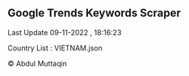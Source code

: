 

## Google Trends Keywords Scraper 
 
Last Update 09-11-2022 , 18:16:23

Country List :
VIETNAM.json



© Abdul Muttaqin 
